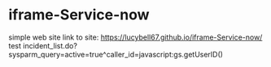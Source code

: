 # iframe-Service-now
simple web site
link to site: https://lucybell67.github.io/iframe-Service-now/
test
incident_list.do?sysparm_query=active=true^caller_id=javascript:gs.getUserID()
